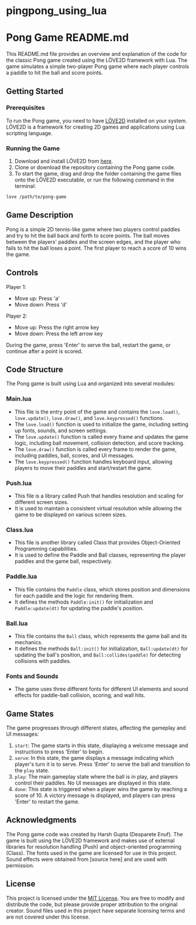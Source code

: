 # pingpong_using_lua
# Pong Game README.md

This README.md file provides an overview and explanation of the code for the classic Pong game created using the LÖVE2D framework with Lua. The game simulates a simple two-player Pong game where each player controls a paddle to hit the ball and score points.

## Getting Started

### Prerequisites

To run the Pong game, you need to have [LÖVE2D](https://love2d.org/) installed on your system. LÖVE2D is a framework for creating 2D games and applications using Lua scripting language.

### Running the Game

1. Download and install LÖVE2D from [here](https://love2d.org/).
2. Clone or download the repository containing the Pong game code.
3. To start the game, drag and drop the folder containing the game files onto the LÖVE2D executable, or run the following command in the terminal:

```bash
love /path/to/pong-game
```

## Game Description

Pong is a simple 2D tennis-like game where two players control paddles and try to hit the ball back and forth to score points. The ball moves between the players' paddles and the screen edges, and the player who fails to hit the ball loses a point. The first player to reach a score of 10 wins the game.

## Controls

Player 1:
- Move up: Press 'a'
- Move down: Press 'd'

Player 2:
- Move up: Press the right arrow key
- Move down: Press the left arrow key

During the game, press 'Enter' to serve the ball, restart the game, or continue after a point is scored.

## Code Structure

The Pong game is built using Lua and organized into several modules:

### Main.lua

- This file is the entry point of the game and contains the `love.load()`, `love.update()`, `love.draw()`, and `love.keypressed()` functions.
- The `love.load()` function is used to initialize the game, including setting up fonts, sounds, and screen settings.
- The `love.update()` function is called every frame and updates the game logic, including ball movement, collision detection, and score tracking.
- The `love.draw()` function is called every frame to render the game, including paddles, ball, scores, and UI messages.
- The `love.keypressed()` function handles keyboard input, allowing players to move their paddles and start/restart the game.

### Push.lua

- This file is a library called Push that handles resolution and scaling for different screen sizes.
- It is used to maintain a consistent virtual resolution while allowing the game to be displayed on various screen sizes.

### Class.lua

- This file is another library called Class that provides Object-Oriented Programming capabilities.
- It is used to define the Paddle and Ball classes, representing the player paddles and the game ball, respectively.

### Paddle.lua

- This file contains the `Paddle` class, which stores position and dimensions for each paddle and the logic for rendering them.
- It defines the methods `Paddle:init()` for initialization and `Paddle:update(dt)` for updating the paddle's position.

### Ball.lua

- This file contains the `Ball` class, which represents the game ball and its mechanics.
- It defines the methods `Ball:init()` for initialization, `Ball:update(dt)` for updating the ball's position, and `Ball:collides(paddle)` for detecting collisions with paddles.

### Fonts and Sounds

- The game uses three different fonts for different UI elements and sound effects for paddle-ball collision, scoring, and wall hits.

## Game States

The game progresses through different states, affecting the gameplay and UI messages:

1. `start`: The game starts in this state, displaying a welcome message and instructions to press 'Enter' to begin.
2. `serve`: In this state, the game displays a message indicating which player's turn it is to serve. Press 'Enter' to serve the ball and transition to the `play` state.
3. `play`: The main gameplay state where the ball is in play, and players control their paddles. No UI messages are displayed in this state.
4. `done`: This state is triggered when a player wins the game by reaching a score of 10. A victory message is displayed, and players can press 'Enter' to restart the game.

## Acknowledgments

The Pong game code was created by Harsh Gupta (Desparete Enuf). The game is built using the LÖVE2D framework and makes use of external libraries for resolution handling (Push) and object-oriented programming (Class). The fonts used in the game are licensed for use in this project. Sound effects were obtained from [source here] and are used with permission.

## License

This project is licensed under the [MIT License](LICENSE). You are free to modify and distribute the code, but please provide proper attribution to the original creator. Sound files used in this project have separate licensing terms and are not covered under this license.
